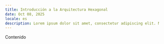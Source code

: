 ```yaml
---
title: Introducción a la Arquitectura Hexagonal
date: Oct 08, 2025
locale: es
description: Lorem ipsum dolor sit amet, consectetur adipiscing elit. Maecenas et ex eu elit viverra suscipit. Nullam sodales ornare turpis. Nunc fermentum tellus diam, id rutrum mi tristique quis. Quisque non nunc libero. Duis lobortis enim mollis elit venenatis, vitae tincidunt nibh efficitur. Nulla facilisi. In ut rutrum ligula. Donec ut dolor congue, rutrum enim id, gravida nisi. Nam viverra nibh at magna elementum, venenatis malesuada nunc ultrices.
---
```


Contenido
